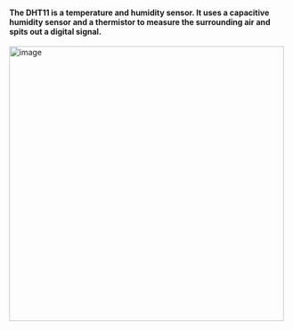#### The DHT11 is a temperature and humidity sensor. It uses a capacitive humidity sensor and a thermistor to measure the surrounding air and spits out a digital signal.


<img width="493" alt="image" src="https://github.com/user-attachments/assets/9058026f-3017-4089-adf3-86caf5dd48eb">
